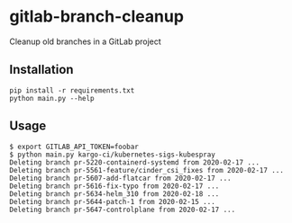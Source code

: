 # gitlab-branch-cleanup

Cleanup old branches in a GitLab project

## Installation

```shell
pip install -r requirements.txt
python main.py --help
```

## Usage

```console
$ export GITLAB_API_TOKEN=foobar
$ python main.py kargo-ci/kubernetes-sigs-kubespray
Deleting branch pr-5220-containerd-systemd from 2020-02-17 ...
Deleting branch pr-5561-feature/cinder_csi_fixes from 2020-02-17 ...
Deleting branch pr-5607-add-flatcar from 2020-02-17 ...
Deleting branch pr-5616-fix-typo from 2020-02-17 ...
Deleting branch pr-5634-helm_310 from 2020-02-18 ...
Deleting branch pr-5644-patch-1 from 2020-02-15 ...
Deleting branch pr-5647-controlplane from 2020-02-17 ...
```

